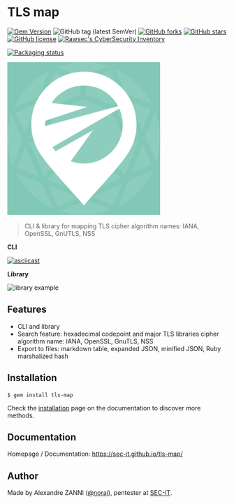 # TLS map

[![Gem Version](https://badge.fury.io/rb/tls-map.svg)](https://badge.fury.io/rb/tls-map)
![GitHub tag (latest SemVer)](https://img.shields.io/github/tag/sec-it/tls-map)
[![GitHub forks](https://img.shields.io/github/forks/sec-it/tls-map)](https://github.com/sec-it/tls-map/network)
[![GitHub stars](https://img.shields.io/github/stars/sec-it/tls-map)](https://github.com/sec-it/tls-map/stargazers)
[![GitHub license](https://img.shields.io/github/license/sec-it/tls-map)](https://github.com/sec-it/tls-map/blob/master/LICENSE.txt)
[![Rawsec's CyberSecurity Inventory](https://inventory.rawsec.ml/img/badges/Rawsec-inventoried-FF5050_flat.svg)](https://inventory.rawsec.ml/tools.html#TLS%20map)

[![Packaging status](https://repology.org/badge/vertical-allrepos/tls-map.svg)](https://repology.org/project/tls-map/versions)

![logo](docs/_media/logo.png)

> CLI & library for mapping TLS cipher algorithm names: IANA, OpenSSL, GnUTLS, NSS

**CLI**

[![asciicast](https://asciinema.org/a/410877.svg)](https://asciinema.org/a/410877)

**Library**

![library example](https://i.imgur.com/3KZgZ6b.png)

## Features

- CLI and library
- Search feature: hexadecimal codepoint and major TLS libraries cipher algorithm name: IANA, OpenSSL, GnuTLS, NSS
- Export to files: markdown table, expanded JSON, minified JSON, Ruby marshalized hash

## Installation

```plaintext
$ gem install tls-map
```

Check the [installation](https://sec-it.github.io/tls-map/#/pages/install) page on the documentation to discover more methods.

## Documentation

Homepage / Documentation: https://sec-it.github.io/tls-map/

## Author

Made by Alexandre ZANNI ([@noraj](https://pwn.by/noraj/)), pentester at [SEC-IT](https://sec-it.fr).
